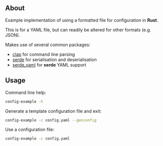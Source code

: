 ## About

Example implementation of using a formatted file for configuration in **Rust**.

This is for a YAML file, but can readily be altered for other formats (e.g. JSON).

Makes use of several common packages:
* [clap](https://crates.io/crates/clap) for command line parsing
* [serde](https://crates.io/crates/serde) for serialisation and deserialisation
* [serde_yaml](https://crates.io/crates/serde_yaml) for **serde** YAML support

## Usage

Command line help:
```bash
config-example -h
```

Generate a template configuration file and exit:
```bash
config-example -c config.yaml --genconfig
```

Use a configuration file:
```bash
config-example -c config.yaml
```